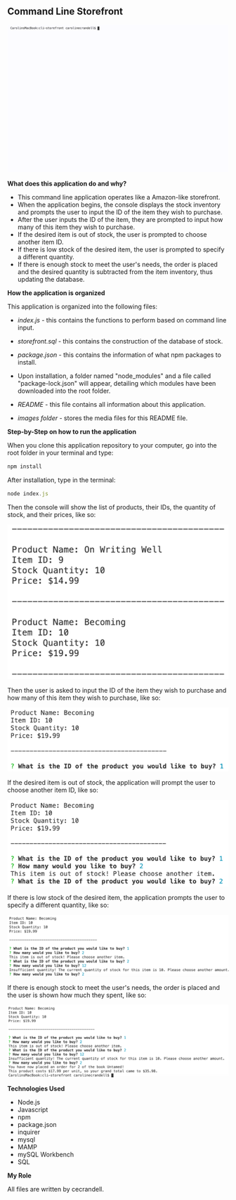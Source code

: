 ## Command Line Storefront

![](images/Storefront.gif)

**What does this application do and why?**

* This command line application operates like a Amazon-like storefront. 
* When the application begins, the console displays the stock inventory and prompts the user to input the ID of the item they wish to purchase.
* After the user inputs the ID of the item, they are prompted to input how many of this item they wish to purchase.
* If the desired item is out of stock, the user is prompted to choose another item ID.
* If there is low stock of the desired item, the user is prompted to specify a different quantity.
* If there is enough stock to meet the user's needs, the order is placed and the desired quantity is subtracted from the item inventory, thus updating the database.

**How the application is organized**

This application is organized into the following files: 

* *index.js* - this contains the functions to perform based on command line input.

* *storefront.sql* - this contains the construction of the database of stock.

* *package.json* - this contains the information of what npm packages to install. 

* Upon installation, a folder named "node_modules" and a file called "package-lock.json" will appear, detailing which modules have been downloaded into the root folder.

* *README* - this file contains all information about this application.

* *images folder* - stores the media files for this README file.

**Step-by-Step on how to run the application**

When you clone this application repository to your computer, go into the root folder in your terminal and type:
```js
npm install
```
After installation, type in the terminal: 
```js
node index.js
```
Then the console will show the list of products, their IDs, the quantity of stock, and their prices, like so:

![List](images/List.png)

Then the user is asked to input the ID of the item they wish to purchase and how many of this item they wish to purchase, like so:

![Prompts](images/Prompts.png)

If the desired item is out of stock, the application will prompt the user to choose another item ID, like so:

![OutOfStock](images/OutOfStock.png)

If there is low stock of the desired item, the application prompts the user to specify a different quantity, like so:

![InsufficientQuantity](images/InsufficientQuantity.png)

If there is enough stock to meet the user's needs, the order is placed and the user is shown how much they spent, like so:

![OrderPlaced](images/OrderPlaced.png)

**Technologies Used** 

* Node.js
* Javascript
* npm
* package.json
* inquirer
* mysql
* MAMP
* mySQL Workbench
* SQL

**My Role**

All files are written by cecrandell.